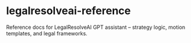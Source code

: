 # legalresolveai-reference
Reference docs for LegalResolveAI GPT assistant – strategy logic, motion templates, and legal frameworks.
